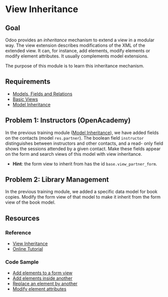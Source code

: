# View Inheritance

## Goal

Odoo provides an *inheritance* mechanism to extend a view in a modular way. The
view extension describes modifications of the XML of the extended view. It can,
for instance, add elements, modify elements or modify element attributes. It
usually complements model extensions.

The purpose of this module is to learn this inheritance mechanism.


## Requirements

- [Models, Fields and Relations](../01-models)
- [Basic Views](../03-views)
- [Model Inheritance](../04-model-inheritance)


## Problem 1: Instructors (OpenAcademy)

In the previous training module ([Model Inheritance](../04-model-inheritance)),
we have added fields on the contacts (model `res.partner`). The boolean field
`instructor` distinguishes between instructors and other contacts, and a read-
only field shows the sessions attended by a given contact. Make these fields
appear on the form and search views of this model with view inheritance.

- **Hint**: the form view to inherit from has the id `base.view_partner_form`.


## Problem 2: Library Management

In the previous training module, we added a specific data model for book copies.
Modify the form view of that model to make it inherit from the form view of the
book model.


## Resources

### Reference

* [View Inheritance](http://www.odoo.com/documentation/11.0/reference/views.html#inheritance)
* [Online Tutorial](http://www.odoo.com/documentation/11.0/howtos/backend.html#view-inheritance)

### Code Sample

* [Add elements to a form view](https://github.com/odoo/odoo/blob/76c443eda331b75bf5dfa7ec22b8eb22e1084343/addons/account/views/product_view.xml#L10)
* [Add elements inside another](https://github.com/odoo/odoo/blob/76c443eda331b75bf5dfa7ec22b8eb22e1084343/addons/account/views/partner_view.xml#L98)
* [Replace an element by another](https://github.com/odoo/odoo/blob/76c443eda331b75bf5dfa7ec22b8eb22e1084343/addons/product/views/product_views.xml#L139)
* [Modify element attributes](https://github.com/odoo/odoo/blob/76c443eda331b75bf5dfa7ec22b8eb22e1084343/addons/product/views/product_views.xml#L277)
